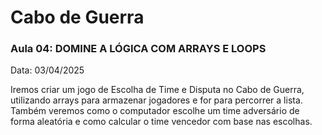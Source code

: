 # Cabo de Guerra

### Aula 04: DOMINE A LÓGICA COM ARRAYS E LOOPS

Data: 03/04/2025

Iremos criar um jogo de Escolha de Time e Disputa no Cabo de Guerra, utilizando arrays para armazenar jogadores e for para percorrer a lista. Também veremos como o computador escolhe um time adversário de forma aleatória e como calcular o time vencedor com base nas escolhas.